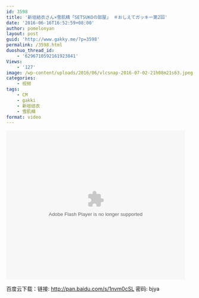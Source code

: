 ```yaml
---
id: 3598
title: '新垣結衣さん×雪肌精「SETSUKOの部屋」 ＃おしえてガッキー第2回'
date: '2016-06-16T16:52:59+08:00'
author: pomelonyan
layout: post
guid: 'http://www.gakky.me/?p=3598'
permalink: /3598.html
duoshuo_thread_id:
    - '6296710592161923841'
Views:
    - '127'
image: /wp-content/uploads/2016/06/vlcsnap-2016-07-02-21h08m21s63.jpeg
categories:
    - 视频
tags:
    - CM
    - gakki
    - 新垣结衣
    - 雪肌精
format: video
---
```


<embed align="middle" height="400" src="http://player.youku.com/player.php/sid/XMTYxMDMzNDI0MA==/v.swf" type="application/x-shockwave-flash" width="480"></embed>

百度云下载：链接: http://pan.baidu.com/s/1nvm0cSL 密码: bjya